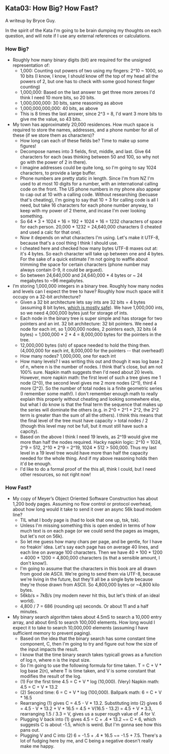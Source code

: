 ## Kata03: How Big? How Fast?

A writeup by Bryce Guy.

In the spirit of the Kata I'm going to be brain dumping my thoughts on each question, and will note if I use any external references or calculations.

### How Big?

- Roughly how many binary digits (bit) are required for the unsigned representation of:
  - 1,000: Counting out powers of two using my fingers: 2^10 ~ 1000, so 10 bits (I know, I know, I should know off the top of my head all the powers of 2, but one has to check with some good honest finger counting)
  - 1,000,000: Based on the last answer to get three more zeroes I'd think I need 10 more bits, so 20 bits.
  - 1,000,000,000: 30 bits, same reasoning as above
  - 1,000,000,000,000: 40 bits, as above
  - This is 8 times the last answer, since 2^3 = 8, I'd want 3 more bits to give me the value, so 43 bits.
- My town has approximately 20,000 residences. How much space is required to store the names, addresses, and a phone number for all of these (if we store them as characters)?
  - How long can each of these fields be? Time to make up some figures!
  - Decompose names into 3 fields, first, middle, and last. Give 64 characters for each (was thinking between 50 and 100, so why not go with the power of 2 in there).
  - I imagine addresses could be quite long, so I'm going to say 1024 characters, to provide a large buffer.
  - Phone numbers are pretty static in length. Since I'm from NZ I'm used to at most 10 digits for a number, with an international calling code on the front. The US phone numbers in my phone also appear to cap out at 10 with a calling code. Without researching (becuase that's cheating), I'm going to say that 10 + 3 for calling code is all I need, but take 16 characters for each phone number anyway, to keep with my power of 2 theme, and incase I'm over looking something.
  - So 64 * 3 + 1024 + 16 = 192 + 1024 + 16 = 1232 characters of space for each person. 20,000 * 1232 = 24,640,000 characters (I cheated and used a calc for that one).
  - Now it depends on what characters I'm using. Let's make it UTF-8, because that's a cool thing I think I should use.
  - I cheated here and checked how many bytes UTF-8 maxes out at: it's 4 bytes. So each character will take up between one and 4 bytes. For the sake of a quick estimate I'm not going to waffle about trimming the space for certain characters (phone number may always contain 0-9, it could be argued).
  - So between 24,640,000 and 24,640,000 * 4 bytes or ~ 24 megabytes to ~96 megabytes.
- I’m storing 1,000,000 integers in a binary tree. Roughly how many nodes and levels can I expect the tree to have? Roughly how much space will it occupy on a 32-bit architecture?
  - Given a 32 bit architecture lets say ints are 32 bits = 4 bytes (assuming 8 bit bytes, [which is mostly safe](https://isocpp.org/wiki/faq/intrinsic-types#very-large-bytes)). We have 1,000,000 ints, so we need 4,000,000 bytes just for storage of ints.
  - Each node in the binary tree is super simple and has storage for two pointers and an int. 32 bit architecture: 32 bit pointers. We need a node for each int, so 1,000,000 nodes, 2 pointers each, 32 bits (4 bytes) = 1,000,000 * 2 * 4 = 8,000,000 bytes for the pointers in the tree.
  - 12,000,000 bytes (ish) of space needed to hold the thing then. (4,000,000 for each int, 8,000,000 for the pointers -- that overhead!)
  - How many nodes? 1,000,000, one for each int
  - How many levels? I was writing this out and though it was log base 2 of n, where n is the number of nodes. I think that's close, but am not 100% sure. Napkin math suggests then I'd need about 20 levels. However, more napkin math: the first level of such a tree gives me 1 node (2^0), the second level gives me 2 more nodes (2^1), third 4 more (2^2). So the number of total nodes is a finite geometric series (I remember some math!). I don't remember enough math to really explain this properly without cheating and looking somewhere else, but what I do know is that the final term the sequence that makes up the series will dominate the others (e.g. in 2^0 + 2^1 + 2^2, the 2^2 term is greater than the sum of all the others). I think this means that the final level of the tree must have capacity > total nodes / 2 (though this level may not be full, but it must still have such a capcity).
  - Based on the above I think I need 19 levels, as 2^19 would give me more than half the nodes required. Hacky napkin logic: 2^10 = 1024, 2^9 = 512, 2^10 * 2^9 = 2^19, 1024 * 512 > 500,000. Thus my last level in a 19 level tree would have more than half the capacity needed for the whole thing. And if my above reasoning holds then it'd be enough.
  - I'd like to do a formal proof of the this all, think I could, but I need other resources, so not right now!

### How Fast?

- My copy of Meyer’s Object Oriented Software Construction has about 1,200 body pages. Assuming no flow control or protocol overhead, about how long would it take to send it over an async 56k baud modem line?
  - TIL what I body page is (had to look that one up, tsk, tsk).
  - Unless I'm missing something this is open ended in terms of how much text is on each page (or we could send the pages as images, but let's not on 56k).
  - So let me guess how many chars per page, and be gentle, for I have no freakin' idea. Let's say each page has on average 40 lines, and each line on average 100 characters. Then we have 40 * 100 * 1200 = 4000 * 1200 = 4,800,000 characters (is that a sensible amount, I don't know!).
  - I'm going to assume that the characters in this book are all drawn from good ole ASCII. We're going to send them via UTF-8, because we're living in the future, but they'll all be a single byte because they're those drawn from ASCII. So 4,800,000 bytes or ~4,800 kilo bytes.
  - 56kb/s = 7kB/s (my modem never hit this, but let's think of an ideal world).
  - 4,800 / 7 = 686 (rounding up) seconds. Or about 11 and a half minutes.
- My binary search algorithm takes about 4.5mS to search a 10,000 entry array, and about 6mS to search 100,000 elements. How long would I expect it to take to search 10,000,000 elements (assuming I have sufficient memory to prevent paging).
  - Based on the idea that the binary search has some constant time component, C, then I'm going to try and figure out how the size of the input impacts the result.
  - I know that the time binary search takes typicall grows as a function of log n, where n is the input size.
  - So I'm going to use the following formula for time taken. T = C + V * log base 2(n), where T is time taken, and V is some constant that modifies the result of the log.
  - (1) For the first time 4.5 = C + V * log (10,000). (Very) Napkin math: 4.5 = C + V * 13.2
  - (2) Second time: 6 = C + V * log (100,000). Ballpark math: 6 = C + V * 16.5
  - Rearranging (1) gives C = 4.5 - V * 13.2. Substituting into (2) gives 6 = 4.5 - V * 13.2 + V * 16.5 = 4.5 + V(16.5 - 13.2) = 4.5 + V * 3.3, rearranging 1.5 / 3.3 = V, gives us a super rough value of .4 for V.
  - Plugging V back into (1) gives 4.5 = C + .4 * 13.2 ~= C + 6, which suggests C is about -1.5, which is weird. But I'm gonna see how this pans out.
  - Plugging V and C into (2) 6 = -1.5 + .4 * 16.5 ~= -1.5 + 7.5. There's a lot of fudging here by me, and C being a negative doesn't really make me happy.
